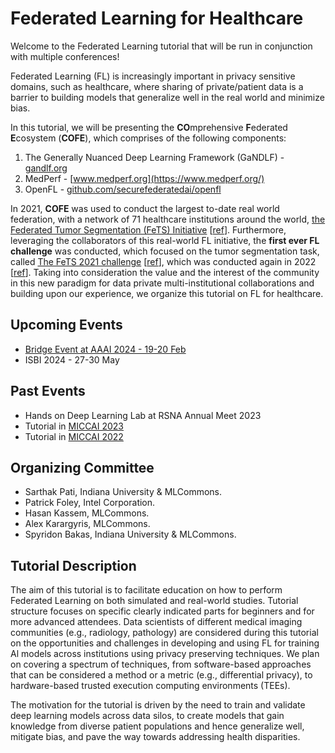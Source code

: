 # Federated Learning for Healthcare

Welcome to the Federated Learning tutorial that will be run in conjunction with multiple conferences!

Federated Learning (FL) is increasingly important in privacy sensitive domains, such as healthcare, where sharing of private/patient data is a barrier to building models that generalize well in the real world and minimize bias.

In this tutorial, we will be presenting the **CO**mprehensive **F**ederated **E**cosystem (**COFE**), which comprises of the following components:

1. The Generally Nuanced Deep Learning Framework (GaNDLF) - [gandlf.org](https://gandlf.org)
2. MedPerf - [www.medperf.org](https://www.medperf.org/)
3. OpenFL - [github.com/securefederatedai/openfl](https://github.com/securefederatedai/openfl/)

In 2021, **COFE** was used to conduct the largest to-date real world federation, with a network of 71 healthcare institutions around the world, [the Federated Tumor Segmentation (FeTS) Initiative](http://www.fets.ai/) [[ref](https://doi.org/10.1038/s41467-022-33407-5)]. Furthermore, leveraging the collaborators of this real-world FL initiative, the **first ever FL challenge** was conducted, which focused on the tumor segmentation task, called [The FeTS 2021 challenge](https://miccai2021.fets.ai/) [[ref](https://doi.org/10.48550/arXiv.2105.05874)], which was conducted again in 2022 [[ref](https://synapse.org/fets)]. Taking into consideration the value and the interest of the community in this new paradigm for data private multi-institutional collaborations and building upon our experience, we organize this tutorial on FL for healthcare.

## Upcoming Events

- [Bridge Event at AAAI 2024 - 19-20 Feb](https://aaai.org/aaai-conference/aaai-24-bridge-list/#bp08)
- ISBI 2024 - 27-30 May

## Past Events

- Hands on Deep Learning Lab at RSNA Annual Meet 2023
- Tutorial in [MICCAI 2023](https://conferences.miccai.org/2023/en/)
- Tutorial in [MICCAI 2022](https://intel.github.io/fl-tutorial/)

## Organizing Committee 

- Sarthak Pati, Indiana University & MLCommons.
- Patrick Foley, Intel Corporation.
- Hasan Kassem, MLCommons.
- Alex Karargyris, MLCommons.
- Spyridon Bakas, Indiana University & MLCommons.

## Tutorial Description

The aim of this tutorial is to facilitate education on how to perform Federated Learning on both simulated and real-world studies. Tutorial structure focuses on specific clearly indicated parts for beginners and for more advanced attendees. Data scientists of different medical imaging communities (e.g., radiology, pathology) are considered during this tutorial on the opportunities and challenges in developing and using FL for training Al models across institutions using privacy preserving techniques. We plan on covering a spectrum of techniques, from software-based approaches that can be considered a method or a metric (e.g., differential privacy), to hardware-based trusted execution computing environments (TEEs).

The motivation for the tutorial is driven by the need to train and validate deep learning models across data silos, to create models that gain knowledge from diverse patient populations and hence generalize well, mitigate bias, and pave the way towards addressing health disparities.
